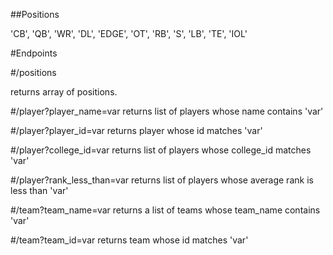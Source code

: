 ##Positions

'CB', 'QB', 'WR',
'DL', 'EDGE', 'OT',
'RB', 'S', 'LB',
'TE', 'IOL'

#Endpoints

#/positions

returns array of positions.

#/player?player_name=var
returns list of players whose name contains 'var'

#/player?player_id=var
returns player whose id matches 'var'

#/player?college_id=var
returns list of players whose college_id matches 'var'

#/player?rank_less_than=var
returns list of players whose average rank is less than 'var'

#/team?team_name=var
returns a list of teams whose team_name contains 'var'

#/team?team_id=var
returns team whose id matches 'var'


